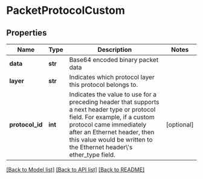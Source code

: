 # PacketProtocolCustom

## Properties
Name | Type | Description | Notes
------------ | ------------- | ------------- | -------------
**data** | **str** | Base64 encoded binary packet data | 
**layer** | **str** | Indicates which protocol layer this protocol belongs to.  | 
**protocol_id** | **int** | Indicates the value to use for a preceding header that supports a next header type or protocol field. For example, if a custom protocol came immediately after an Ethernet header, then this value would be written to the Ethernet header\\&#39;s ether_type field.  | [optional] 

[[Back to Model list]](../README.md#documentation-for-models) [[Back to API list]](../README.md#documentation-for-api-endpoints) [[Back to README]](../README.md)


